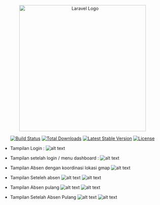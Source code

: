 <p align="center"><a href="https://laravel.com" target="_blank"><img src="https://raw.githubusercontent.com/laravel/art/master/logo-lockup/5%20SVG/2%20CMYK/1%20Full%20Color/laravel-logolockup-cmyk-red.svg" width="400" alt="Laravel Logo"></a></p>

<p align="center">
<a href="https://github.com/laravel/framework/actions"><img src="https://github.com/laravel/framework/workflows/tests/badge.svg" alt="Build Status"></a>
<a href="https://packagist.org/packages/laravel/framework"><img src="https://img.shields.io/packagist/dt/laravel/framework" alt="Total Downloads"></a>
<a href="https://packagist.org/packages/laravel/framework"><img src="https://img.shields.io/packagist/v/laravel/framework" alt="Latest Stable Version"></a>
<a href="https://packagist.org/packages/laravel/framework"><img src="https://img.shields.io/packagist/l/laravel/framework" alt="License"></a>
</p>


 - Tampilan Login : 
![alt text](image.png)
- Tampilan setelah login / menu dashboard : 
![alt text](image-1.png)
- Tampilan Absen dengan koordinasi lokasi gmap
![alt text](image-2.png)
- Tampilan Seteleh absen 
![alt text](image-3.png)
![alt text](image-4.png)
- Tampilan Absen pulang
![alt text](image-5.png)
![alt text](image-6.png)

- Tampilan Setelah Absen Pulang 
![alt text](image-7.png)
![alt text](image-8.png)
